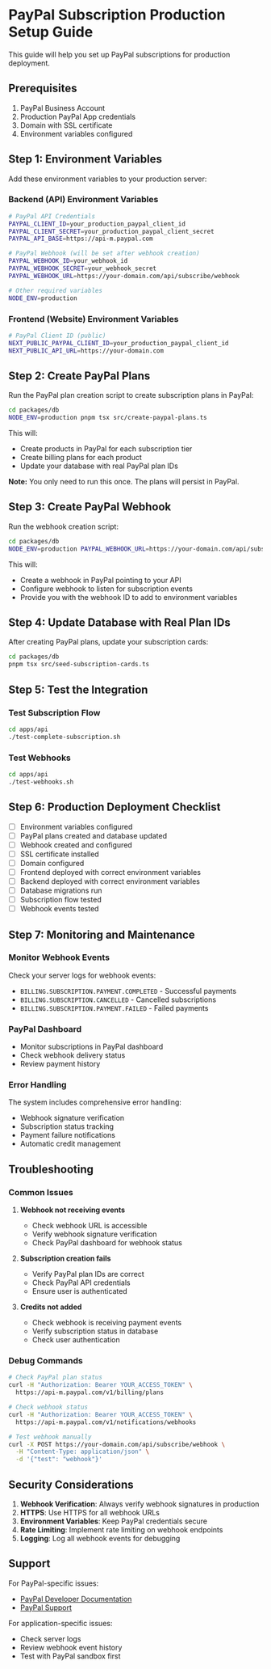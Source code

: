 # PayPal Subscription Production Setup Guide

This guide will help you set up PayPal subscriptions for production deployment.

## Prerequisites

1. PayPal Business Account
2. Production PayPal App credentials
3. Domain with SSL certificate
4. Environment variables configured

## Step 1: Environment Variables

Add these environment variables to your production server:

### Backend (API) Environment Variables
```bash
# PayPal API Credentials
PAYPAL_CLIENT_ID=your_production_paypal_client_id
PAYPAL_CLIENT_SECRET=your_production_paypal_client_secret
PAYPAL_API_BASE=https://api-m.paypal.com

# PayPal Webhook (will be set after webhook creation)
PAYPAL_WEBHOOK_ID=your_webhook_id
PAYPAL_WEBHOOK_SECRET=your_webhook_secret
PAYPAL_WEBHOOK_URL=https://your-domain.com/api/subscribe/webhook

# Other required variables
NODE_ENV=production
```

### Frontend (Website) Environment Variables
```bash
# PayPal Client ID (public)
NEXT_PUBLIC_PAYPAL_CLIENT_ID=your_production_paypal_client_id
NEXT_PUBLIC_API_URL=https://your-domain.com
```

## Step 2: Create PayPal Plans

Run the PayPal plan creation script to create subscription plans in PayPal:

```bash
cd packages/db
NODE_ENV=production pnpm tsx src/create-paypal-plans.ts
```

This will:
- Create products in PayPal for each subscription tier
- Create billing plans for each product
- Update your database with real PayPal plan IDs

**Note:** You only need to run this once. The plans will persist in PayPal.

## Step 3: Create PayPal Webhook

Run the webhook creation script:

```bash
cd packages/db
NODE_ENV=production PAYPAL_WEBHOOK_URL=https://your-domain.com/api/subscribe/webhook pnpm tsx src/create-paypal-webhook.ts
```

This will:
- Create a webhook in PayPal pointing to your API
- Configure webhook to listen for subscription events
- Provide you with the webhook ID to add to environment variables

## Step 4: Update Database with Real Plan IDs

After creating PayPal plans, update your subscription cards:

```bash
cd packages/db
pnpm tsx src/seed-subscription-cards.ts
```

## Step 5: Test the Integration

### Test Subscription Flow
```bash
cd apps/api
./test-complete-subscription.sh
```

### Test Webhooks
```bash
cd apps/api
./test-webhooks.sh
```

## Step 6: Production Deployment Checklist

- [ ] Environment variables configured
- [ ] PayPal plans created and database updated
- [ ] Webhook created and configured
- [ ] SSL certificate installed
- [ ] Domain configured
- [ ] Frontend deployed with correct environment variables
- [ ] Backend deployed with correct environment variables
- [ ] Database migrations run
- [ ] Subscription flow tested
- [ ] Webhook events tested

## Step 7: Monitoring and Maintenance

### Monitor Webhook Events
Check your server logs for webhook events:
- `BILLING.SUBSCRIPTION.PAYMENT.COMPLETED` - Successful payments
- `BILLING.SUBSCRIPTION.CANCELLED` - Cancelled subscriptions
- `BILLING.SUBSCRIPTION.PAYMENT.FAILED` - Failed payments

### PayPal Dashboard
- Monitor subscriptions in PayPal dashboard
- Check webhook delivery status
- Review payment history

### Error Handling
The system includes comprehensive error handling:
- Webhook signature verification
- Subscription status tracking
- Payment failure notifications
- Automatic credit management

## Troubleshooting

### Common Issues

1. **Webhook not receiving events**
   - Check webhook URL is accessible
   - Verify webhook signature verification
   - Check PayPal dashboard for webhook status

2. **Subscription creation fails**
   - Verify PayPal plan IDs are correct
   - Check PayPal API credentials
   - Ensure user is authenticated

3. **Credits not added**
   - Check webhook is receiving payment events
   - Verify subscription status in database
   - Check user authentication

### Debug Commands

```bash
# Check PayPal plan status
curl -H "Authorization: Bearer YOUR_ACCESS_TOKEN" \
  https://api-m.paypal.com/v1/billing/plans

# Check webhook status
curl -H "Authorization: Bearer YOUR_ACCESS_TOKEN" \
  https://api-m.paypal.com/v1/notifications/webhooks

# Test webhook manually
curl -X POST https://your-domain.com/api/subscribe/webhook \
  -H "Content-Type: application/json" \
  -d '{"test": "webhook"}'
```

## Security Considerations

1. **Webhook Verification**: Always verify webhook signatures in production
2. **HTTPS**: Use HTTPS for all webhook URLs
3. **Environment Variables**: Keep PayPal credentials secure
4. **Rate Limiting**: Implement rate limiting on webhook endpoints
5. **Logging**: Log all webhook events for debugging

## Support

For PayPal-specific issues:
- [PayPal Developer Documentation](https://developer.paypal.com/)
- [PayPal Support](https://www.paypal.com/support/)

For application-specific issues:
- Check server logs
- Review webhook event history
- Test with PayPal sandbox first 